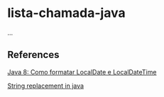 # lista-chamada-java
...

## References
[Java 8: Como formatar LocalDate e LocalDateTime](https://dicasdejava.com.br/java-8-como-formatar-localdate-e-localdatetime/)

[String replacement in java](https://stackoverflow.com/questions/3655424/string-replacement-in-java-similar-to-a-velocity-template)
